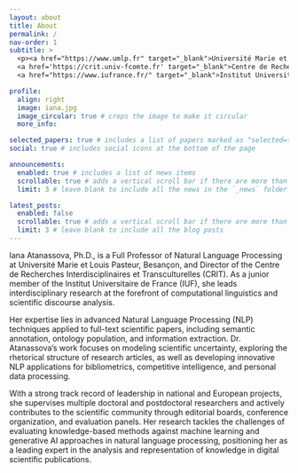 ```yaml
---
layout: about
title: About
permalink: /
nav-order: 1
subtitle: >
  <p><a href="https://www.umlp.fr" target="_blank">Université Marie et Louis Pasteur</a><br>
  <a href='https://crit.univ-fcomte.fr' target="_blank">Centre de Recherches Interdisciplinaires et Transculturelles (CRIT)</a><br>
  <a href="https://www.iufrance.fr/" target="_blank">Institut Universitaire de France (IUF), France</a></p>

profile:
  align: right
  image: iana.jpg
  image_circular: true # crops the image to make it circular
  more_info: 

selected_papers: true # includes a list of papers marked as "selected={true}"
social: true # includes social icons at the bottom of the page

announcements:
  enabled: true # includes a list of news items
  scrollable: true # adds a vertical scroll bar if there are more than 3 news items
  limit: 3 # leave blank to include all the news in the `_news` folder

latest_posts:
  enabled: false
  scrollable: true # adds a vertical scroll bar if there are more than 3 new posts items
  limit: 3 # leave blank to include all the blog posts
---
```


Iana Atanassova, Ph.D., is a Full Professor of Natural Language Processing at Université Marie et Louis Pasteur, Besançon, and Director of the Centre de Recherches Interdisciplinaires et Transculturelles (CRIT). As a junior member of the Institut Universitaire de France (IUF), she leads interdisciplinary research at the forefront of computational linguistics and scientific discourse analysis.

Her expertise lies in advanced Natural Language Processing (NLP) techniques applied to full-text scientific papers, including semantic annotation, ontology population, and information extraction. Dr. Atanassova’s work focuses on modeling scientific uncertainty, exploring the rhetorical structure of research articles, as well as developing innovative NLP applications for bibliometrics, competitive intelligence, and personal data processing.

With a strong track record of leadership in national and European projects, she supervises multiple doctoral and postdoctoral researchers and actively contributes to the scientific community through editorial boards, conference organization, and evaluation panels. Her research tackles the challenges of evaluating knowledge-based methods against machine learning and generative AI approaches in natural language processing, positioning her as a leading expert in the analysis and representation of knowledge in digital scientific publications.